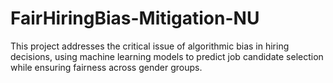 # FairHiringBias-Mitigation-NU
This project addresses the critical issue of algorithmic bias in hiring decisions, using machine learning models to predict job candidate selection while ensuring fairness across gender groups.
